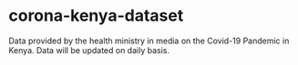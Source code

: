 # corona-kenya-dataset
Data provided by the health ministry in media on the Covid-19 Pandemic in Kenya. Data will be updated on daily basis.


